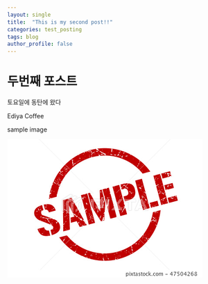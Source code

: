 ```yaml
---
layout: single
title:  "This is my second post!!"
categories: test_posting
tags: blog
author_profile: false
---
```


# 두번째 포스트

토요일에 동탄에 왔다

Ediya Coffee

sample image



![47504268](../images/2022-08-20-second/47504268.jpeg)





